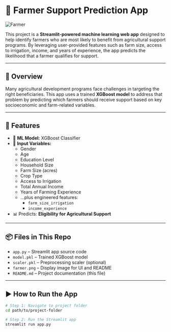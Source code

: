 # 🌾 Farmer Support Prediction App

![Farmer](farmer.png)

This project is a **Streamlit-powered machine learning web app** designed to help identify farmers who are most likely to benefit from agricultural support programs. By leveraging user-provided features such as farm size, access to irrigation, income, and years of experience, the app predicts the likelihood that a farmer qualifies for support.

---

## 🚀 Overview

Many agricultural development programs face challenges in targeting the right beneficiaries. This app uses a trained **XGBoost model** to address that problem by predicting which farmers should receive support based on key socioeconomic and farm-related variables.

---

## 🧠 Features

- 🎯 **ML Model:** XGBoost Classifier  
- 🧮 **Input Variables:**
  - Gender
  - Age
  - Education Level
  - Household Size
  - Farm Size (acres)
  - Crop Type
  - Access to Irrigation
  - Total Annual Income
  - Years of Farming Experience
  - ...plus engineered features:
    - `farm_size_irrigation`
    - `income_experience`
- 📊 Predicts: **Eligibility for Agricultural Support**

---

## 📦 Files in This Repo

- `app.py` – Streamlit app source code  
- `model.pkl` – Trained XGBoost model  
- `scaler.pkl` – Preprocessing scaler (optional)  
- `farmer.png` – Display image for UI and README  
- `README.md` – Project documentation (this file)

---

## ▶️ How to Run the App

```bash
# Step 1: Navigate to project folder
cd path/to/project-folder

# Step 2: Run the Streamlit app
streamlit run app.py

